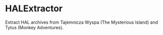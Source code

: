 # HALExtractor
Extract HAL archives from Tajemnicza Wyspa (The Mysterious Island) and Tytus (Monkey Adventures).
